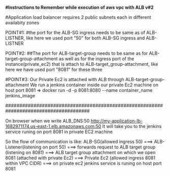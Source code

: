 **#Instructions to Remember while execution of aws vpc with ALB v#2**

#Application load  balancer requires 2 public subnets each in different availabity zones

POINT#1:
#the port for the ALB-SG ingress needs to be same as of ALB-LISTNER, like here we used port "50" for both ALB-SG ingress and ALB-LISTNER


POINT#2:
##The port for ALB-target-group needs to be same as for ALB-target-group-attachment as well as for the ingress port of the instance(private_ec2) that is attach to ALB-target_group-attachment, like here we have used port "8081" for these three


#POINT#3:
Our Private Ec2 is attached with ALB through ALB-target-group-attachment
We run a jenkins container inside our private Ec2 machine on host port 8081  =>
docker run -d -p 8081:8080 --name container_name jenkins_image

######################################################################################

On browser when we write ALB_DNS:50
http://my-application-lb-1682971174.us-east-1.elb.amazonaws.com:50
It will take you to the jenkins service runing on port 8081 in private EC2 machine

So the flow of communication is like:
ALB-SG(allowed ingress 50) ===> ALB-Listener(listening on port 50) ===> forwards request to ALB target group (listening on 8081) ===> ALB target group attachment on which we open 8081 (attached with private Ec2) ===> Private Ec2 (allowed ingress 8081 within VPC CIDR) ===> on private ec2 jenkins service is runing on host port 8081
